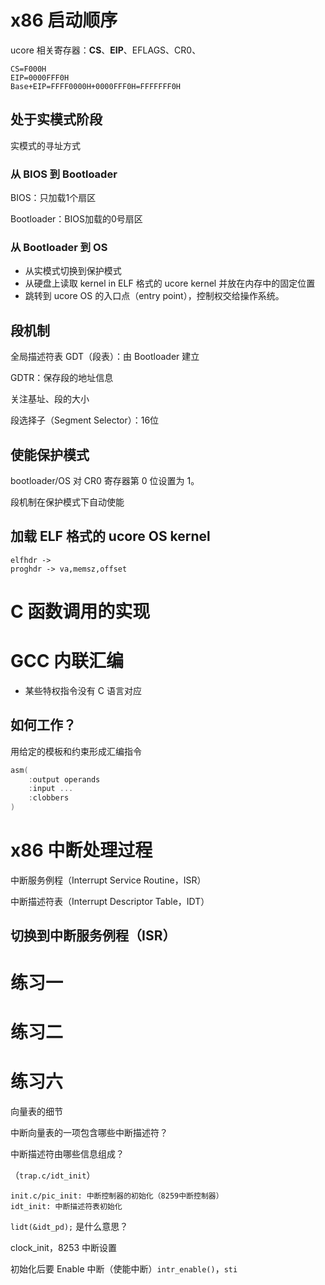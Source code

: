# x86 启动顺序

ucore 相关寄存器：**CS**、**EIP**、EFLAGS、CR0、

```
CS=F000H
EIP=0000FFF0H
Base+EIP=FFFF0000H+0000FFF0H=FFFFFFF0H
```

## 处于实模式阶段

实模式的寻址方式

### 从 BIOS 到 Bootloader

BIOS：只加载1个扇区

Bootloader：BIOS加载的0号扇区

### 从 Bootloader 到 OS

- 从实模式切换到保护模式
- 从硬盘上读取 kernel in ELF 格式的 ucore kernel 并放在内存中的固定位置
- 跳转到 ucore OS 的入口点（entry point），控制权交给操作系统。

## 段机制

全局描述符表 GDT（段表）：由 Bootloader 建立

GDTR：保存段的地址信息

关注基址、段的大小

段选择子（Segment Selector）：16位

## 使能保护模式

bootloader/OS 对 CR0 寄存器第 0 位设置为 1。

段机制在保护模式下自动使能

## 加载 ELF 格式的 ucore OS kernel

```
elfhdr -> 
proghdr -> va,memsz,offset
```

# C 函数调用的实现

# GCC 内联汇编

- 某些特权指令没有 C 语言对应

## 如何工作？

用给定的模板和约束形成汇编指令

```c
asm(
    :output operands
    :input ...
    :clobbers
)
```

# x86 中断处理过程

中断服务例程（Interrupt Service Routine，ISR）

中断描述符表（Interrupt Descriptor Table，IDT）

## 切换到中断服务例程（ISR）

# 练习一

# 练习二

# 练习六

向量表的细节

中断向量表的一项包含哪些中断描述符？

中断描述符由哪些信息组成？

（`trap.c/idt_init`）

```
init.c/pic_init: 中断控制器的初始化（8259中断控制器）
idt_init: 中断描述符表初始化
```

`lidt(&idt_pd);` 是什么意思？

clock_init，8253 中断设置

初始化后要 Enable 中断（使能中断）`intr_enable()`，`sti`